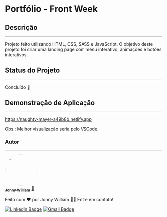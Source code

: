 # Portfólio - Front Week
###
## Descrição
---
Projeto feito utilizando HTML, CSS, SASS e JavaScript. 
O objetivo deste projeto foi criar uma landing page com menu interativo, animações e botões interativos.

## Status do Projeto
---
Concluído 🚀

## Demonstração de Aplicação
---
https://naughty-mayer-a49b8b.netlify.app

Obs.: Melhor visualização seria pelo VSCode.

### Autor
---

<a href="https://avatars.githubusercontent.com/u/79585374?s=400&u=3985bd656c3f814f0389e3e69f80f4ffd6aa50d0&v=4">
 <img style="border-radius: 50%;" src="https://avatars3.githubusercontent.com/u/380327?s=460&u=61b426b901b8fe02e12019b1fdb67bf0072d4f00&v=4" width="100px;" alt=""/>
 <br />
 <sub><b>Jonny William</b></sub></a> <a href="https://www.instagram.com/jonnywilliampr/" title="Jonny">🚀</a>


Feito com ❤️ por Jonny William 👋🏽 Entre em contato!

[![Linkedin Badge](https://img.shields.io/badge/-Thiago-blue?style=flat-square&logo=Linkedin&logoColor=white&link=https://www.linkedin.com/in/jonnywilliampr/)](https://www.linkedin.com/in/jonnywilliampr/) 
[![Gmail Badge](https://img.shields.io/badge/-tgmarinho@gmail.com-c14438?style=flat-square&logo=Gmail&logoColor=white&link=mailto:jonnywilliampr@gmail.com)](mailto:jonnywilliampr@gmail.com)
